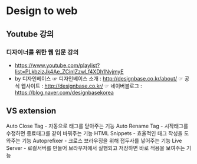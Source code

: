# Design to web

## Youtube 강의
### 디자이너를 위한 웹 입문 강의 
- https://www.youtube.com/playlist?list=PLkbzizJk4Ae_ZCinIZzwLf4XDh1NvjmyE
- by 디자인베이스
☞ 디자인베이스 소개 : http://designbase.co.kr/about/
☞ 공식 웹사이트 : http://designbase.co.kr/
☞ 네이버블로그 : https://blog.naver.com/designbasekorea

## VS extension
Auto Close Tag - 자동으로 태그를 닫아주는 기능
Auto Rename Tag - 시작태그를 수정하면 종료태그를 같이 바꿔주는 기능
HTML Snippets - 효율적인 태그 작성을 도와주는 기능
Autoprefixer - 크로스 브라우징을 위해 접두사를 넣어주는 기능
Live Server - 로컬서버를 만들어 브라우저에서 실행되고 저장하면 바로 적용을 보여주는 기능 
